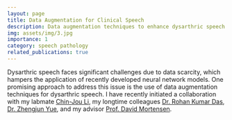 ```yaml
---
layout: page
title: Data Augmentation for Clinical Speech
description: Data augmentation techniques to enhance dysarthric speech ASR performance
img: assets/img/3.jpg
importance: 1
category: speech pathology
related_publications: true
---
```


Dysarthric speech faces significant challenges due to data scarcity, which hampers the application of recently developed neural network models. One promising approach to address this issue is the use of data augmentation techniques for dysarthric speech. I have recently initiated a collaboration with my labmate [Chin-Jou Li](https://www.linkedin.com/in/chin-jou-li), my longtime colleagues [Dr. Rohan Kumar Das](https://scholar.google.com/citations?hl=en&user=V8XFDQcAAAAJ), [Dr. Zhengjun Yue](https://scholar.google.com/citations?hl=en&user=5_TTTUMAAAAJ), and my advisor [Prof. David Mortensen](https://www.cs.cmu.edu/~dmortens/).
